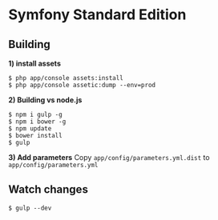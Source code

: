 Symfony Standard Edition
========================

Building
----------
**1) install assets**

    $ php app/console assets:install
	$ php app/console assetic:dump --env=prod

**2) Building vs node.js**

	$ npm i gulp -g
	$ npm i bower -g
	$ npm update
	$ bower install
	$ gulp
**3) Add parameters**
Copy `app/config/parameters.yml.dist` to `app/config/parameters.yml`

Watch changes
----------------------
	$ gulp --dev